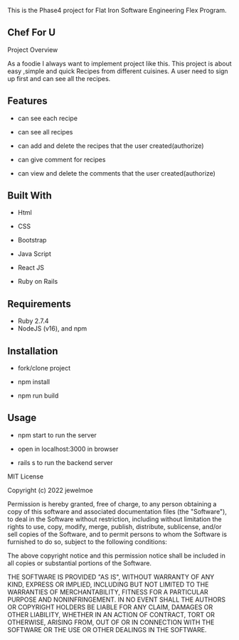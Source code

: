 
This is the Phase4 project for Flat Iron Software Engineering Flex Program.

## Chef For U ##

Project Overview

As a foodie I always want to implement project like this. This project is about easy ,simple and quick Recipes from different cuisines.
A user need to sign up first and can see all the recipes. 


## Features

* can see each recipe

* can see all recipes

* can add and delete the recipes that the user created(authorize)

* can give comment for recipes

* can view and delete  the comments that the user created(authorize)

## Built With

* Html

* CSS

* Bootstrap

* Java Script

* React JS

* Ruby on Rails


## Requirements

*  Ruby 2.7.4
*  NodeJS (v16), and npm


## Installation

* fork/clone project

* npm install

* npm run build

## Usage

* npm start to run the server

* open in localhost:3000 in browser

* rails s to run the backend server



MIT License

Copyright (c) 2022 jewelmoe

Permission is hereby granted, free of charge, to any person obtaining a copy of this software and associated documentation files (the "Software"), to deal in the Software without restriction, including without limitation the rights to use, copy, modify, merge, publish, distribute, sublicense, and/or sell copies of the Software, and to permit persons to whom the Software is furnished to do so, subject to the following conditions:

The above copyright notice and this permission notice shall be included in all copies or substantial portions of the Software.

THE SOFTWARE IS PROVIDED "AS IS", WITHOUT WARRANTY OF ANY KIND, EXPRESS OR IMPLIED, INCLUDING BUT NOT LIMITED TO THE WARRANTIES OF MERCHANTABILITY, FITNESS FOR A PARTICULAR PURPOSE AND NONINFRINGEMENT. IN NO EVENT SHALL THE AUTHORS OR COPYRIGHT HOLDERS BE LIABLE FOR ANY CLAIM, DAMAGES OR OTHER LIABILITY, WHETHER IN AN ACTION OF CONTRACT, TORT OR OTHERWISE, ARISING FROM, OUT OF OR IN CONNECTION WITH THE SOFTWARE OR THE USE OR OTHER DEALINGS IN THE SOFTWARE.